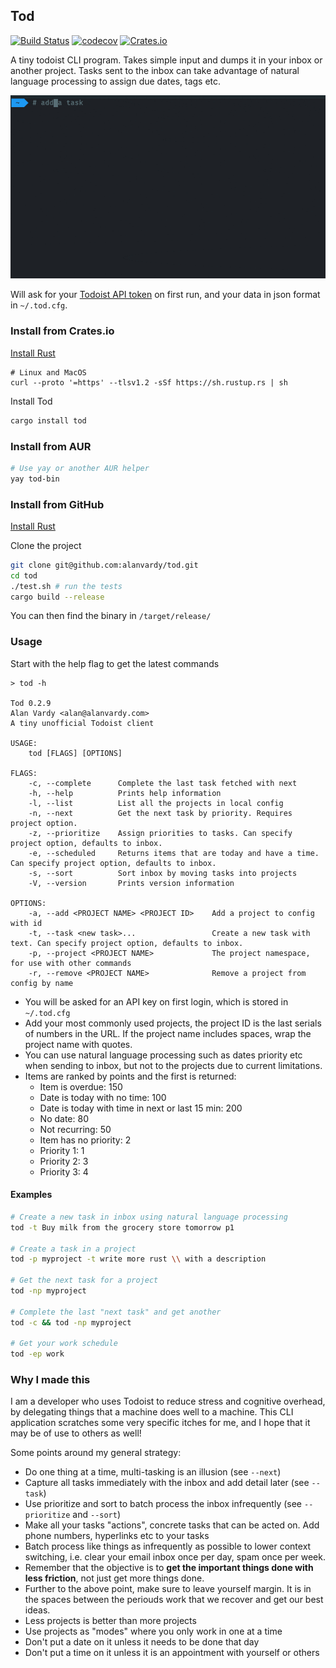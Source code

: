 ## Tod

[![Build Status](https://github.com/alanvardy/tod/workflows/ci/badge.svg)](https://github.com/alanvardy/tod) [![codecov](https://codecov.io/gh/alanvardy/tod/branch/master/graph/badge.svg?token=9FBJK1SU0K)](https://codecov.io/gh/alanvardy/tod) [![Crates.io](https://img.shields.io/crates/v/tod.svg)](https://crates.io/crates/tod)

A tiny todoist CLI program. Takes simple input and dumps it in your inbox or another project. Tasks sent to the inbox can take advantage of natural language processing to assign due dates, tags etc.

![Tod](tod.gif)

Will ask for your [Todoist API token](https://todoist.com/prefs/integrations) on first run, and your data in json format in `~/.tod.cfg`. 

### Install from Crates.io

[Install Rust](https://www.rust-lang.org/tools/install)
```
# Linux and MacOS
curl --proto '=https' --tlsv1.2 -sSf https://sh.rustup.rs | sh
```

Install Tod

```bash
cargo install tod
```

### Install from AUR

```bash
# Use yay or another AUR helper
yay tod-bin
```

### Install from GitHub

[Install Rust](https://www.rust-lang.org/tools/install)

Clone the project

```bash
git clone git@github.com:alanvardy/tod.git
cd tod
./test.sh # run the tests
cargo build --release
```

You can then find the binary in `/target/release/`

### Usage

Start with the help flag to get the latest commands

```
> tod -h

Tod 0.2.9
Alan Vardy <alan@alanvardy.com>
A tiny unofficial Todoist client

USAGE:
    tod [FLAGS] [OPTIONS]

FLAGS:
    -c, --complete      Complete the last task fetched with next
    -h, --help          Prints help information
    -l, --list          List all the projects in local config
    -n, --next          Get the next task by priority. Requires project option.
    -z, --prioritize    Assign priorities to tasks. Can specify project option, defaults to inbox.
    -e, --scheduled     Returns items that are today and have a time. Can specify project option, defaults to inbox.
    -s, --sort          Sort inbox by moving tasks into projects
    -V, --version       Prints version information

OPTIONS:
    -a, --add <PROJECT NAME> <PROJECT ID>    Add a project to config with id
    -t, --task <new task>...                 Create a new task with text. Can specify project option, defaults to inbox.
    -p, --project <PROJECT NAME>             The project namespace, for use with other commands
    -r, --remove <PROJECT NAME>              Remove a project from config by name
```

- You will be asked for an API key on first login, which is stored in `~/.tod.cfg`
- Add your most commonly used projects, the project ID is the last serials of numbers in the URL. If the project name includes spaces, wrap the project name with quotes.
- You can use natural language processing such as dates priority etc when sending to inbox, but not to the projects due to current limitations.
- Items are ranked by points and the first is returned:
  - Item is overdue: 150
  - Date is today with no time: 100
  - Date is today with time in next or last 15 min: 200
  - No date: 80
  - Not recurring: 50
  - Item has no priority: 2
  - Priority 1: 1
  - Priority 2: 3
  - Priority 3: 4

#### Examples

```bash
# Create a new task in inbox using natural language processing
tod -t Buy milk from the grocery store tomorrow p1

# Create a task in a project
tod -p myproject -t write more rust \\ with a description

# Get the next task for a project
tod -np myproject

# Complete the last "next task" and get another
tod -c && tod -np myproject

# Get your work schedule
tod -ep work
```

### Why I made this

I am a developer who uses Todoist to reduce stress and cognitive overhead, by delegating things that a machine does well to a machine. This CLI application scratches some very specific itches for me, and I hope that it may be of use to others as well!

Some points around my general strategy:

- Do one thing at a time, multi-tasking is an illusion (see `--next`)
- Capture all tasks immediately with the inbox and add detail later (see `--task`)
- Use prioritize and sort to batch process the inbox infrequently (see `--prioritize` and `--sort`)
- Make all your tasks "actions", concrete tasks that can be acted on. Add phone numbers, hyperlinks etc to your tasks
- Batch process like things as infrequently as possible to lower context switching, i.e. clear your email inbox once per day, spam once per week.
- Remember that the objective is to **get the important things done with less friction**, not just get more things done.
- Further to the above point, make sure to leave yourself margin. It is in the spaces between the periouds work that we recover and get our best ideas.
- Less projects is better than more projects
- Use projects as "modes" where you only work in one at a time
- Don't put a date on it unless it needs to be done that day
- Don't put a time on it unless it is an appointment with yourself or others
